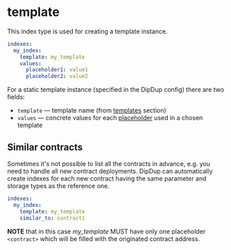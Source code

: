 # template

This index type is used for creating a template instance.

```yaml
indexes:
  my_index:
    template: my_template
    values:
      placeholder1: value1
      placeholder2: value2
```

For a static template instance \(specified in the DipDup config\) there are two fields:

* `template` — template name \(from [templates](../templates.md) section\)
* `values` — concrete values for each [placeholder](../templates.md#placeholders) used in a chosen template

## Similar contracts

Sometimes it's not possible to list all the contracts in advance, e.g. you need to handle all new contract deployments. DipDup can automatically create indexes for each new contract having the same parameter and storage types as the reference one.

```yaml
indexes:
  my_index:
    template: my_template
    similar_to: contract1
```

**NOTE** that in this case _my\_template_ MUST have only one placeholder `<contract>` which will be filled with the originated contract address.

